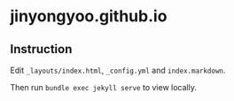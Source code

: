 # jinyongyoo.github.io

## Instruction
Edit `_layouts/index.html`, `_config.yml` and `index.markdown`. 

Then run `bundle exec jekyll serve` to view locally.